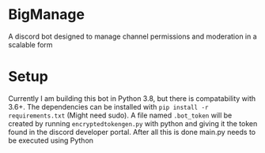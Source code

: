 # BigManage
A discord bot designed to manage channel permissions and moderation in a scalable form

# Setup
Currently I am building this bot in Python 3.8, but there is compatability with 3.6+.
The dependencies can be installed with `pip install -r requirements.txt` (Might need sudo).
A file named `.bot_token` will be created by running `encryptedtokengen.py` with python and giving it the token found in the discord developer portal.
After all this is done main.py needs to be executed using Python